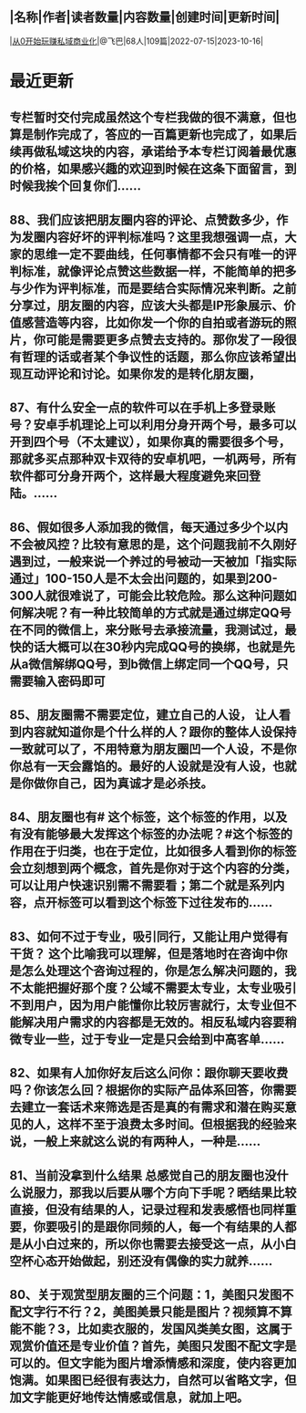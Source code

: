 |名称|作者|读者数量|内容数量|创建时间|更新时间|
---
|[从0开始玩赚私域商业化](https://xiaobot.net/p/eliwendy?refer=0b133df9-27dc-423b-8101-639049001c13)|@飞巴|68人|109篇|2022-07-15|2023-10-16|

# 最近更新
## 专栏暂时交付完成虽然这个专栏我做的很不满意，但也算是制作完成了，答应的一百篇更新也完成了，如果后续再做私域这块的内容，承诺给予本专栏订阅着最优惠的价格，如果感兴趣的欢迎到时候在这条下面留言，到时候我挨个回复你们......
## 88、我们应该把朋友圈内容的评论、点赞数多少，作为发圈内容好坏的评判标准吗？这里我想强调一点，大家的思维一定不要曲线，任何事情都不会只有唯一的评判标准，就像评论点赞这些数据一样，不能简单的把多与少作为评判标准，而是要结合实际情况来判断。之前分享过，朋友圈的内容，应该大头都是IP形象展示、价值感营造等内容，比如你发一个你的自拍或者游玩的照片，你可能是需要更多点赞去支持的。那你发了一段很有哲理的话或者某个争议性的话题，那么你应该希望出现互动评论和讨论。如果你发的是转化朋友圈，
## 87、有什么安全一点的软件可以在手机上多登录账号？安卓手机理论上可以利用分身开两个号，最多可以开到四个号（不太建议），如果你真的需要很多个号，那就多买点那种双卡双待的安卓机吧，一机两号，所有软件都可分身开两个，这样最大程度避免来回登陆。......
## 86、假如很多人添加我的微信，每天通过多少个以内不会被风控？比较有意思的是，这个问题我前不久刚好遇到过，一般来说一个养过的号被动一天被加「指实际通过」100-150人是不太会出问题的，如果到200-300人就很难说了，可能会比较危险。那么这种问题如何解决呢？有一种比较简单的方式就是通过绑定QQ号在不同的微信上，来分账号去承接流量，我测试过，最快的话大概可以在30秒内完成QQ号的换绑，也就是先从a微信解绑QQ号，到b微信上绑定同一个QQ号，只需要输入密码即可
## 85、朋友圈需不需要定位，建立自己的人设， 让人看到内容就知道你是个什么样的人？跟你的整体人设保持一致就可以了，不用特意为朋友圈凹一个人设，不是你你总有一天会露馅的。最好的人设就是没有人设，也就是你做你自己，因为真诚才是必杀技。
## 84、朋友圈也有# 这个标签，这个标签的作用，以及有没有能够最大发挥这个标签的办法呢？#这个标签的作用在于归类，也在于定位，比如很多人看到你的标签会立刻想到两个概念，首先是你对于这个内容的分类，可以让用户快速识别需不需要看；第二个就是系列内容，点开标签可以看到这个标签下过往发布的......
## 83、如何不过于专业，吸引同行，又能让用户觉得有干货？ 这个比喻我可以理解，但是落地时在咨询中你是怎么处理这个咨询过程的，你是怎么解决问题的，我不太能把握好那个度？公域不需要太专业，太专业吸引不到用户，因为用户能懂你比较厉害就行，太专业但不能解决用户需求的内容都是无效的。相反私域内容要稍微专业一些，过于专业一定是只会给到中高客单......
## 82、如果有人加你好友后这么问你：跟你聊天要收费吗？你该怎么回？根据你的实际产品体系回答，你需要去建立一套话术来筛选是否是真的有需求和潜在购买意见的人，这样不至于浪费太多时间。但根据我的经验来说，一般上来就这么说的有两种人，一种是......
## 81、当前没拿到什么结果 总感觉自己的朋友圈也没什么说服力，那我以后要从哪个方向下手呢？晒结果比较直接，但没有结果的人，记录过程和发表感悟也同样重要，你要吸引的是跟你同频的人，每一个有结果的人都是从小白过来的，所以你也需要去接受这一点，从小白空杯心态开始做起，别还没有偶像的实力就养......
## 80、关于观赏型朋友圈的三个问题：1，美图只发图不配文字行不行？2，美图美景只能是图片？视频算不算能不能？3，比如卖衣服的，发国风类美女图，这属于观赏价值还是专业价值？首先，美图只发图不配文字是可以的。但文字能为图片增添情感和深度，使内容更加饱满。如果图已经很有表达力，自然可以省略文字，但加文字能更好地传达情感或信息，就加上吧。 

